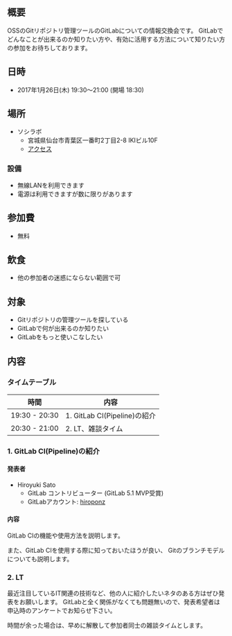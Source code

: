## 概要

OSSのGitリポジトリ管理ツールのGitLabについての情報交換会です。
GitLabでどんなことが出来るのか知りたい方や、有効に活用する方法について知りたい方の参加をお待ちしております。

## 日時

* 2017年1月26日(木) 19:30〜21:00 (開場 18:30)

## 場所

* ソシラボ
    * 宮城県仙台市青葉区一番町2丁目2-8  IKIビル10F
    * [アクセス](http://socilabo.com/%E3%82%BD%E3%82%B7%E3%83%A9%E3%83%9C%E3%81%B8%E3%81%AE%E3%82%A2%E3%82%AF%E3%82%BB%E3%82%B9)

### 設備

* 無線LANを利用できます
* 電源は利用できますが数に限りがあります

## 参加費

* 無料

## 飲食

* 他の参加者の迷惑にならない範囲で可

## 対象

* Gitリポジトリの管理ツールを探している
* GitLabで何が出来るのか知りたい
* GitLabをもっと使いこなしたい

## 内容

### タイムテーブル

| 時間 | 内容 |
| --- | ---- |
| 19:30 - 20:30 | 1. GitLab CI(Pipeline)の紹介 |
| 20:30 - 21:00 | 2. LT、雑談タイム |

### 1. GitLab CI(Pipeline)の紹介

#### 発表者

* Hiroyuki Sato
    * GitLab コントリビューター (GitLab 5.1 MVP受賞)
    * GitLabアカウント: [hiroponz](https://gitlab.com/hiroponz)

#### 内容

GitLab CIの機能や使用方法を説明します。

また、GitLab CIを使用する際に知っておいたほうが良い、
Gitのブランチモデルについても説明します。

### 2. LT

最近注目しているIT関連の技術など、他の人に紹介したいネタのある方はぜひ発表をお願いします。
GitLabと全く関係がなくても問題無いので、発表希望者は申込時のアンケートでお知らせ下さい。

時間が余った場合は、早めに解散して参加者同士の雑談タイムとします。
